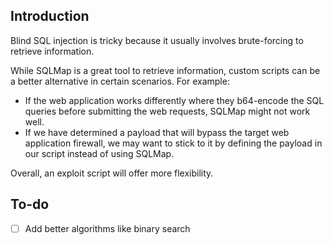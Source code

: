 ## Introduction

Blind SQL injection is tricky because it usually involves brute-forcing to retrieve information. 

While SQLMap is a great tool to retrieve information, custom scripts can be a better alternative in certain scenarios. 
For example:

- If the web application works differently where they b64-encode the SQL queries before submitting the web requests, SQLMap might not work well.
- If we have determined a payload that will bypass the target web application firewall, we may want to stick to it by defining the payload in our script instead of using SQLMap.

Overall, an exploit script will offer more flexibility.

## To-do

- [ ] Add better algorithms like binary search 
